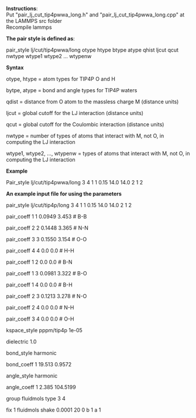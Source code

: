 **Instructions**:  
Put "pair_lj_cut_tip4pwwa_long.h" and "pair_lj_cut_tip4pwwa_long.cpp" at the LAMMPS src folder  
Recompile lammps

**The pair style is defined as**: 

pair_style lj/cut/tip4pwwa/long otype htype btype atype qhist ljcut qcut nwtype wtype1 wtype2 … wtypenw

**Syntax**

otype, htype = atom types for TIP4P O and H

bytpe, atype = bond and angle types for TIP4P waters

qdist = distance from O atom to the massless charge M (distance units)

ljcut = global cutoff for the LJ interaction (distance units)

qcut = global cutoff for  the Coulombic interaction (distance units)

nwtype = number of types of atoms that interact with M, not O, in computing the LJ interaction

wtype1, wtype2, …, wtypenw = types of atoms that interact with M, not O, in computing the LJ interaction

**Example**

Pair_style lj/cut/tip4pwwa/long 3 4 1 1 0.15 14.0 14.0 2 1 2

**An example input file for using the parameters**

pair_style    lj/cut/tip4p/long 3 4 1 1 0.15 14.0 14.0 2 1 2

pair_coeff      1 1  0.0949 3.453       # B-B

pair_coeff      2 2  0.1448 3.365       # N-N

pair_coeff      3 3  0.1550 3.154       # O-O

pair_coeff      4 4  0.0     0.0        # H-H

pair_coeff      1 2  0.0     0.0        # B-N

pair_coeff      1 3  0.0981 3.322       # B-O

pair_coeff      1 4  0.0     0.0        # B-H

pair_coeff      2 3  0.1213 3.278       # N-O

pair_coeff      2 4  0.0     0.0        # N-H

pair_coeff      3 4  0.0     0.0        # O-H

kspace_style    pppm/tip4p 1e-05

dielectric      1.0

bond_style      harmonic

bond_coeff      1 19.513 0.9572

angle_style     harmonic

angle_coeff     1 2.385 104.5199

group           fluidmols type 3 4

fix 1 fluidmols shake 0.0001 20 0 b 1 a 1
